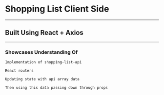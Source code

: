 # Shopping List Client Side

---

## Built Using React + Axios

---

### Showcases Understanding Of

` Implementation of shopping-list-api `

` React routers `

` Updating state with api array data `

` Then using this data passing down through props `

` `

` `

` `

` `

` `

` `

` `

` `

` `

` `

` `
